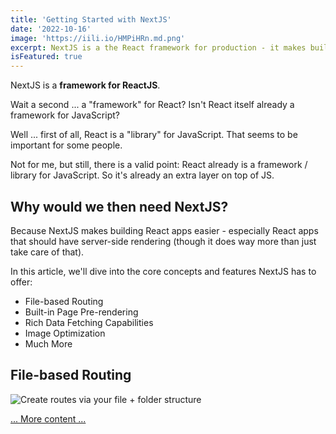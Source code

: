 ```yaml
---
title: 'Getting Started with NextJS'
date: '2022-10-16'
image: 'https://iili.io/HMPiHRn.md.png'
excerpt: NextJS is a the React framework for production - it makes building fullstack React apps and sites a breeze and ships with built-in SSR.
isFeatured: true
---
```


NextJS is a **framework for ReactJS**.

Wait a second ... a "framework" for React? Isn't React itself already a framework for JavaScript?

Well ... first of all, React is a "library" for JavaScript. That seems to be important for some people.

Not for me, but still, there is a valid point: React already is a framework / library for JavaScript. So it's already an extra layer on top of JS.

## Why would we then need NextJS?

Because NextJS makes building React apps easier - especially React apps that should have server-side rendering (though it does way more than just take care of that).

In this article, we'll dive into the core concepts and features NextJS has to offer:

- File-based Routing
- Built-in Page Pre-rendering
- Rich Data Fetching Capabilities
- Image Optimization
- Much More

## File-based Routing

![Create routes via your file + folder structure](https://raw.githubusercontent.com/mschwarzmueller/nextjs-course-code/10-prj-blog-extra-files/content/images/posts/getting-started-with-nextjs/nextjs-file-based-routing.png)

[... More content ...](https://nextjs.org/)
